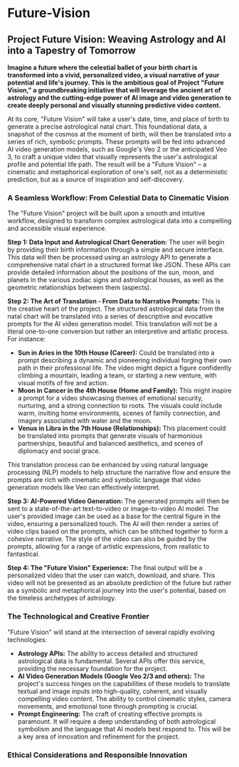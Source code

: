 # Future-Vision

## Project Future Vision: Weaving Astrology and AI into a Tapestry of Tomorrow

**Imagine a future where the celestial ballet of your birth chart is transformed into a vivid, personalized video, a visual narrative of your potential and life's journey. This is the ambitious goal of Project "Future Vision," a groundbreaking initiative that will leverage the ancient art of astrology and the cutting-edge power of AI image and video generation to create deeply personal and visually stunning predictive video content.**

At its core, "Future Vision" will take a user's date, time, and place of birth to generate a precise astrological natal chart. This foundational data, a snapshot of the cosmos at the moment of birth, will then be translated into a series of rich, symbolic prompts. These prompts will be fed into advanced AI video generation models, such as Google's Veo 2 or the anticipated Veo 3, to craft a unique video that visually represents the user's astrological profile and potential life path. The result will be a "Future Vision" – a cinematic and metaphorical exploration of one's self, not as a deterministic prediction, but as a source of inspiration and self-discovery.

### A Seamless Workflow: From Celestial Data to Cinematic Vision

The "Future Vision" project will be built upon a smooth and intuitive workflow, designed to transform complex astrological data into a compelling and accessible visual experience.

**Step 1: Data Input and Astrological Chart Generation:**
The user will begin by providing their birth information through a simple and secure interface. This data will then be processed using an astrology API to generate a comprehensive natal chart in a structured format like JSON. These APIs can provide detailed information about the positions of the sun, moon, and planets in the various zodiac signs and astrological houses, as well as the geometric relationships between them (aspects).

**Step 2: The Art of Translation - From Data to Narrative Prompts:**
This is the creative heart of the project. The structured astrological data from the natal chart will be translated into a series of descriptive and evocative prompts for the AI video generation model. This translation will not be a literal one-to-one conversion but rather an interpretive and artistic process. For instance:

*   **Sun in Aries in the 10th House (Career):** Could be translated into a prompt describing a dynamic and pioneering individual forging their own path in their professional life. The video might depict a figure confidently climbing a mountain, leading a team, or starting a new venture, with visual motifs of fire and action.
*   **Moon in Cancer in the 4th House (Home and Family):** This might inspire a prompt for a video showcasing themes of emotional security, nurturing, and a strong connection to roots. The visuals could include warm, inviting home environments, scenes of family connection, and imagery associated with water and the moon.
*   **Venus in Libra in the 7th House (Relationships):** This placement could be translated into prompts that generate visuals of harmonious partnerships, beautiful and balanced aesthetics, and scenes of diplomacy and social grace.

This translation process can be enhanced by using natural language processing (NLP) models to help structure the narrative flow and ensure the prompts are rich with cinematic and symbolic language that video generation models like Veo can effectively interpret.

**Step 3: AI-Powered Video Generation:**
The generated prompts will then be sent to a state-of-the-art text-to-video or image-to-video AI model. The user's provided image can be used as a base for the central figure in the video, ensuring a personalized touch. The AI will then render a series of video clips based on the prompts, which can be stitched together to form a cohesive narrative. The style of the video can also be guided by the prompts, allowing for a range of artistic expressions, from realistic to fantastical.

**Step 4: The "Future Vision" Experience:**
The final output will be a personalized video that the user can watch, download, and share. This video will not be presented as an absolute prediction of the future but rather as a symbolic and metaphorical journey into the user's potential, based on the timeless archetypes of astrology.

### The Technological and Creative Frontier

"Future Vision" will stand at the intersection of several rapidly evolving technologies:

*   **Astrology APIs:** The ability to access detailed and structured astrological data is fundamental. Several APIs offer this service, providing the necessary foundation for the project.
*   **AI Video Generation Models (Google Veo 2/3 and others):** The project's success hinges on the capabilities of these models to translate textual and image inputs into high-quality, coherent, and visually compelling video content. The ability to control cinematic styles, camera movements, and emotional tone through prompting is crucial.
*   **Prompt Engineering:** The craft of creating effective prompts is paramount. It will require a deep understanding of both astrological symbolism and the language that AI models best respond to. This will be a key area of innovation and refinement for the project.

### Ethical Considerations and Responsible Innovation
